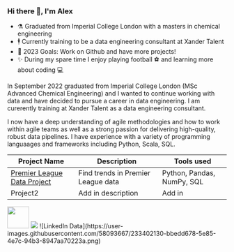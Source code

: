 ### Hi there 👋, I'm Alex

- ⚗️ Graduated from Imperial College London with a masters in chemical engineering 
- 🕴️ Currently training to be a data engineering consultant at Xander Talent
- 🥅 2023 Goals: Work on Github and have more projects! 
- ✨ During my spare time I enjoy playing football ⚽ and learning more about coding 💻

In September 2022 graduated from Imperial College London (MSc Advanced Chemical Engineering) and I wanted to continue working with data and have decided to pursue a career in data engineering. I am curerently training at Xander Talent as a data engineering consultant. 

I now have a deep understanding of agile methodologies and how to work within agile teams as well as a strong passion for delivering high-quality, robust data pipelines. I have experience with a variety of programming languaages and frameworks including Python, Scala, SQL.

| Project Name | Description | Tools used |
| ----------- | ----------- | ----------- |
| [Premier League Data Project](https://github.com/Alex-Polishchuk/PremierLeague_data)      | Find trends in Premier League data| Python, Pandas, NumPy, SQL|
| Project2   | Add in description        | Add in|

<img src="(https://cdn.jsdelivr.net/gh/devicons/devicon/icons/python/python-original-wordmark.svg)" width="50" height="50">
<img src="https://cdn.jsdelivr.net/gh/devicons/devicon/icons/mysql/mysql-plain-wordmark.svg"{:height+"50px"} />
![LinkedIn Data](https://user-images.githubusercontent.com/58093667/233402130-bbedd678-5e85-4e7c-94b3-8947aa70223a.png)
